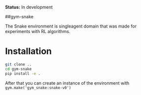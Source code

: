 **Status:** In development

##gym-snake

The Snake environment is singleagent domain that was made for experiments with RL algorithms.

# Installation

```bash
git clone ..
cd gym-snake
pip install -e .
```

After that you can create an instance of the environment with `gym.make('gym_snake:snake-v0')`